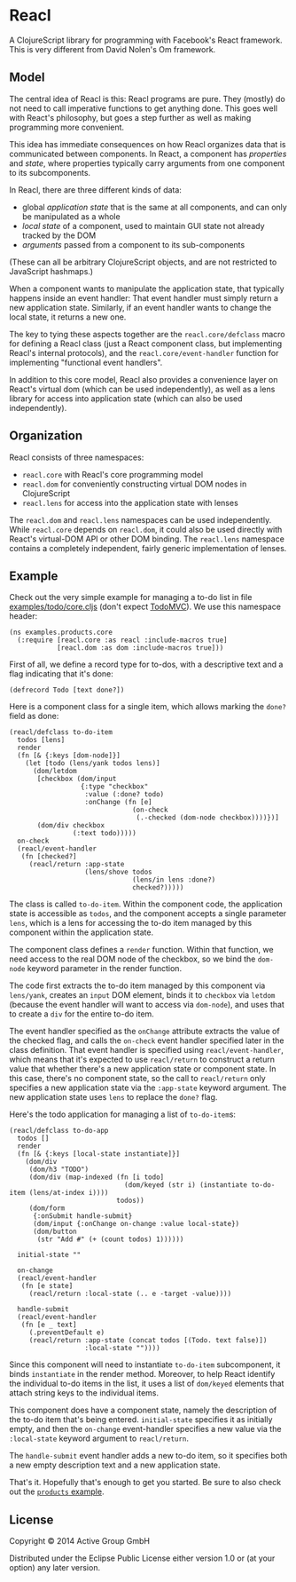 # Reacl

A ClojureScript library for programming with Facebook's React
framework.  This is very different from David Nolen's Om framework.

## Model

The central idea of Reacl is this: Reacl programs are pure.  They
(mostly) do not need to call imperative functions to get anything
done.  This goes well with React's philosophy, but goes a step further
as well as making programming more convenient.

This idea has immediate consequences on how Reacl organizes data that
is communicated between components.  In React, a component has
*properties* and *state*, where properties typically carry arguments
from one component to its subcomponents.

In Reacl, there are three different kinds of data:

- global *application state* that is the same at all components, and
  can only be manipulated as a whole
- *local state* of a component, used to maintain GUI state not already
  tracked by the DOM
- *arguments* passed from a component to its sub-components

(These can all be arbitrary ClojureScript objects, and are not
restricted to JavaScript hashmaps.)

When a component wants to manipulate the application state, that
typically happens inside an event handler: That event handler must
simply return a new application state.  Similarly, if an event
handler wants to change the local state, it returns a new one.

The key to tying these aspects together are the `reacl.core/defclass`
macro for defining a Reacl class (just a React component class, but
implementing Reacl's internal protocols), and the
`reacl.core/event-handler` function for implementing "functional event
handlers".

In addition to this core model, Reacl also provides a convenience
layer on React's virtual dom (which can be used independently), as
well as a lens library for access into application state (which can
also be used independently).

## Organization

Reacl consists of three namespaces:

- `reacl.core` with Reacl's core programming model
- `reacl.dom` for conveniently constructing virtual DOM nodes in
  ClojureScript
- `reacl.lens` for access into the application state with lenses

The `reacl.dom` and `reacl.lens` namespaces can be used independently.
While `reacl.core` depends on `reacl.dom`, it could also be used
directly with React's virtual-DOM API or other DOM binding.  The
`reacl.lens` namespace contains a completely independent, fairly
generic implementation of lenses.

## Example

Check out the very simple example for managing a to-do list in file
[examples/todo/core.cljs](examples/todo/core.cljs)
(don't
expect [TodoMVC](http://todomvc.com/)).  We use this namespace header:

    (ns examples.products.core
      (:require [reacl.core :as reacl :include-macros true]
                [reacl.dom :as dom :include-macros true]))


First of all, we define a record type for to-dos, with a descriptive
text and a flag indicating that it's done:

    (defrecord Todo [text done?])
    
Here is a component class for a single item, which allows marking the
`done?` field as done:

    (reacl/defclass to-do-item
      todos [lens]
      render
      (fn [& {:keys [dom-node]}]
        (let [todo (lens/yank todos lens)]
          (dom/letdom
           [checkbox (dom/input
                      {:type "checkbox"
                       :value (:done? todo)
                       :onChange (fn [e]
                                   (on-check
                                    (.-checked (dom-node checkbox))))})]
           (dom/div checkbox
                    (:text todo)))))
      on-check
      (reacl/event-handler
       (fn [checked?]
         (reacl/return :app-state
                       (lens/shove todos
                                   (lens/in lens :done?)
                                   checked?)))))

The class is called `to-do-item`.  Within the component code, the
application state is accessible as `todos`, and the component accepts a
single parameter `lens`, which is a lens for accessing the to-do item
managed by this component within the application state.

The component class defines a `render` function.  Within that
function, we need access to the real DOM node of the checkbox, so we
bind the `dom-node` keyword parameter in the render function.

The code first extracts the to-do item managed by this component via
`lens/yank`, creates an `input` DOM element, binds it to `checkbox`
via `letdom` (because the event handler will want to access via
`dom-node`), and uses that to create a `div` for the entire to-do item.

The event handler specified as the `onChange` attribute extracts the
value of the checked flag, and calls the `on-check` event handler
specified later in the class definition.  That event handler is
specified using `reacl/event-handler`, which means that it's expected
to use `reacl/return` to construct a return value that whether there's
a new application state or component state.  In this case, there's no
component state, so the call to `reacl/return` only specifies a new
application state via the `:app-state` keyword argument.  The new
application state uses `lens` to replace the `done?` flag.

Here's the todo application for managing a list of `to-do-item`s:

    (reacl/defclass to-do-app
      todos []
      render
      (fn [& {:keys [local-state instantiate]}]
        (dom/div
         (dom/h3 "TODO")
         (dom/div (map-indexed (fn [i todo]
                                 (dom/keyed (str i) (instantiate to-do-item (lens/at-index i))))
                               todos))
         (dom/form
          {:onSubmit handle-submit}
          (dom/input {:onChange on-change :value local-state})
          (dom/button
           (str "Add #" (+ (count todos) 1))))))

      initial-state ""

      on-change
      (reacl/event-handler
       (fn [e state]
         (reacl/return :local-state (.. e -target -value))))

      handle-submit
      (reacl/event-handler
       (fn [e _ text]
         (.preventDefault e)
         (reacl/return :app-state (concat todos [(Todo. text false)])
                       :local-state ""))))

Since this component will need to instantiate `to-do-item`
subcomponent, it binds `instantiate` in the render method.  Moreover,
to help React identify the individual to-do items in the list, it uses
a list of `dom/keyed` elements that attach string keys to the
individual items.

This component does have a component state, namely the description of
the to-do item that's being entered.  `initial-state` specifies it as
initially empty, and then the `on-change` event-handler specifies a
new value via the `:local-state` keyword argument to `reacl/return`.

The `handle-submit` event handler adds a new to-do item, so it
specifies both a new empty description text and a new application
state.

That's it.  Hopefully that's enough to get you started.  Be sure to
also check out the [`products`
example](examples/products/core.cljs).

## License

Copyright © 2014 Active Group GmbH

Distributed under the Eclipse Public License either version 1.0 or (at
your option) any later version.
